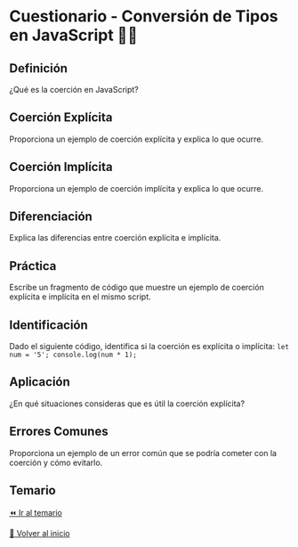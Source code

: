 # Cuestionario - Conversión de Tipos en JavaScript 👩‍💻

## Definición
¿Qué es la coerción en JavaScript?

## Coerción Explícita
Proporciona un ejemplo de coerción explícita y explica lo que ocurre.

## Coerción Implícita
Proporciona un ejemplo de coerción implícita y explica lo que ocurre.

## Diferenciación
Explica las diferencias entre coerción explícita e implícita.

## Práctica
Escribe un fragmento de código que muestre un ejemplo de coerción explícita e implícita en el mismo script.

## Identificación
Dado el siguiente código, identifica si la coerción es explícita o implícita: `let num = '5'; console.log(num * 1);`

## Aplicación
¿En qué situaciones consideras que es útil la coerción explícita?

## Errores Comunes
Proporciona un ejemplo de un error común que se podría cometer con la coerción y cómo evitarlo.

## Temario
[⏪ Ir al temario](../../temario/02-variables-y-tipos-de-datos/conversion-de-tipos.md)

[🏡 Volver al inicio](../../readme.md)
